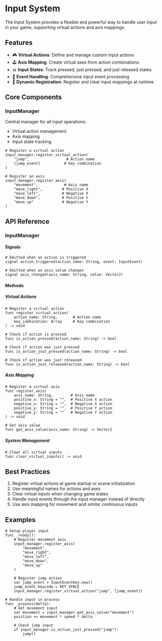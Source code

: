 # Input System

The Input System provides a flexible and powerful way to handle user input in your game, supporting virtual actions and axis mappings.

## Features

- 🎮 **Virtual Actions**: Define and manage custom input actions
- 🕹️ **Axis Mapping**: Create virtual axes from action combinations
- 📊 **Input States**: Track pressed, just pressed, and just released states
- 🎯 **Event Handling**: Comprehensive input event processing
- 🔄 **Dynamic Registration**: Register and clear input mappings at runtime

## Core Components

### InputManager

Central manager for all input operations:
- Virtual action management
- Axis mapping
- Input state tracking

```gdscript
# Register a virtual action
input_manager.register_virtual_action(
    "jump",                 # Action name
    [jump_event]           # Key combination
)

# Register an axis
input_manager.register_axis(
    "movement",            # Axis name
    "move_right",         # Positive X
    "move_left",          # Negative X
    "move_down",          # Positive Y
    "move_up"             # Negative Y
)
```

## API Reference

### InputManager

#### Signals

```gdscript
# Emitted when an action is triggered
signal action_triggered(action_name: String, event: InputEvent)

# Emitted when an axis value changes
signal axis_changed(axis_name: String, value: Vector2)
```

#### Methods

##### Virtual Actions

```gdscript
# Register a virtual action
func register_virtual_action(
    action_name: String,       # Action name
    key_combination: Array     # Key combination
) -> void

# Check if action is pressed
func is_action_pressed(action_name: String) -> bool

# Check if action was just pressed
func is_action_just_pressed(action_name: String) -> bool

# Check if action was just released
func is_action_just_released(action_name: String) -> bool
```

##### Axis Mapping

```gdscript
# Register a virtual axis
func register_axis(
    axis_name: String,        # Axis name
    positive_x: String = "",  # Positive X action
    negative_x: String = "",  # Negative X action
    positive_y: String = "",  # Positive Y action
    negative_y: String = ""   # Negative Y action
) -> void

# Get axis value
func get_axis_value(axis_name: String) -> Vector2
```

##### System Management

```gdscript
# Clear all virtual inputs
func clear_virtual_inputs() -> void
```

## Best Practices

1. Register virtual actions at game startup or scene initialization
2. Use meaningful names for actions and axes
3. Clear virtual inputs when changing game states
4. Handle input events through the input manager instead of directly
5. Use axis mapping for movement and similar continuous inputs

## Examples

```gdscript
# Setup player input
func _ready():
    # Register movement axis
    input_manager.register_axis(
        "movement",
        "move_right",
        "move_left",
        "move_down",
        "move_up"
    )
    
    # Register jump action
    var jump_event = InputEventKey.new()
    jump_event.keycode = KEY_SPACE
    input_manager.register_virtual_action("jump", [jump_event])

# Handle input in process
func _process(delta):
    # Get movement input
    var movement = input_manager.get_axis_value("movement")
    position += movement * speed * delta
    
    # Check jump input
    if input_manager.is_action_just_pressed("jump"):
        jump()
